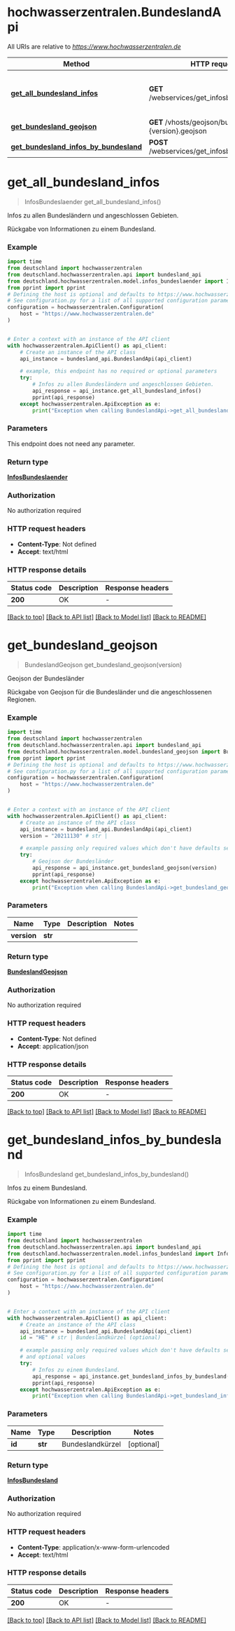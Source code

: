 # hochwasserzentralen.BundeslandApi

All URIs are relative to *https://www.hochwasserzentralen.de*

Method | HTTP request | Description
------------- | ------------- | -------------
[**get_all_bundesland_infos**](BundeslandApi.md#get_all_bundesland_infos) | **GET** /webservices/get_infosbundesland.php | Infos zu allen Bundesländern und angeschlossen Gebieten.
[**get_bundesland_geojson**](BundeslandApi.md#get_bundesland_geojson) | **GET** /vhosts/geojson/bundesland.{version}.geojson | Geojson der Bundesländer
[**get_bundesland_infos_by_bundesland**](BundeslandApi.md#get_bundesland_infos_by_bundesland) | **POST** /webservices/get_infosbundesland.php | Infos zu einem Bundesland.


# **get_all_bundesland_infos**
> InfosBundeslaender get_all_bundesland_infos()

Infos zu allen Bundesländern und angeschlossen Gebieten.

Rückgabe von Informationen zu einem Bundesland.

### Example


```python
import time
from deutschland import hochwasserzentralen
from deutschland.hochwasserzentralen.api import bundesland_api
from deutschland.hochwasserzentralen.model.infos_bundeslaender import InfosBundeslaender
from pprint import pprint
# Defining the host is optional and defaults to https://www.hochwasserzentralen.de
# See configuration.py for a list of all supported configuration parameters.
configuration = hochwasserzentralen.Configuration(
    host = "https://www.hochwasserzentralen.de"
)


# Enter a context with an instance of the API client
with hochwasserzentralen.ApiClient() as api_client:
    # Create an instance of the API class
    api_instance = bundesland_api.BundeslandApi(api_client)

    # example, this endpoint has no required or optional parameters
    try:
        # Infos zu allen Bundesländern und angeschlossen Gebieten.
        api_response = api_instance.get_all_bundesland_infos()
        pprint(api_response)
    except hochwasserzentralen.ApiException as e:
        print("Exception when calling BundeslandApi->get_all_bundesland_infos: %s\n" % e)
```


### Parameters
This endpoint does not need any parameter.

### Return type

[**InfosBundeslaender**](InfosBundeslaender.md)

### Authorization

No authorization required

### HTTP request headers

 - **Content-Type**: Not defined
 - **Accept**: text/html


### HTTP response details

| Status code | Description | Response headers |
|-------------|-------------|------------------|
**200** | OK |  -  |

[[Back to top]](#) [[Back to API list]](../README.md#documentation-for-api-endpoints) [[Back to Model list]](../README.md#documentation-for-models) [[Back to README]](../README.md)

# **get_bundesland_geojson**
> BundeslandGeojson get_bundesland_geojson(version)

Geojson der Bundesländer

Rückgabe von Geojson für die Bundesländer und die angeschlossenen Regionen.

### Example


```python
import time
from deutschland import hochwasserzentralen
from deutschland.hochwasserzentralen.api import bundesland_api
from deutschland.hochwasserzentralen.model.bundesland_geojson import BundeslandGeojson
from pprint import pprint
# Defining the host is optional and defaults to https://www.hochwasserzentralen.de
# See configuration.py for a list of all supported configuration parameters.
configuration = hochwasserzentralen.Configuration(
    host = "https://www.hochwasserzentralen.de"
)


# Enter a context with an instance of the API client
with hochwasserzentralen.ApiClient() as api_client:
    # Create an instance of the API class
    api_instance = bundesland_api.BundeslandApi(api_client)
    version = "20211130" # str | 

    # example passing only required values which don't have defaults set
    try:
        # Geojson der Bundesländer
        api_response = api_instance.get_bundesland_geojson(version)
        pprint(api_response)
    except hochwasserzentralen.ApiException as e:
        print("Exception when calling BundeslandApi->get_bundesland_geojson: %s\n" % e)
```


### Parameters

Name | Type | Description  | Notes
------------- | ------------- | ------------- | -------------
 **version** | **str**|  |

### Return type

[**BundeslandGeojson**](BundeslandGeojson.md)

### Authorization

No authorization required

### HTTP request headers

 - **Content-Type**: Not defined
 - **Accept**: application/json


### HTTP response details

| Status code | Description | Response headers |
|-------------|-------------|------------------|
**200** | OK |  -  |

[[Back to top]](#) [[Back to API list]](../README.md#documentation-for-api-endpoints) [[Back to Model list]](../README.md#documentation-for-models) [[Back to README]](../README.md)

# **get_bundesland_infos_by_bundesland**
> InfosBundesland get_bundesland_infos_by_bundesland()

Infos zu einem Bundesland.

Rückgabe von Informationen zu einem Bundesland.

### Example


```python
import time
from deutschland import hochwasserzentralen
from deutschland.hochwasserzentralen.api import bundesland_api
from deutschland.hochwasserzentralen.model.infos_bundesland import InfosBundesland
from pprint import pprint
# Defining the host is optional and defaults to https://www.hochwasserzentralen.de
# See configuration.py for a list of all supported configuration parameters.
configuration = hochwasserzentralen.Configuration(
    host = "https://www.hochwasserzentralen.de"
)


# Enter a context with an instance of the API client
with hochwasserzentralen.ApiClient() as api_client:
    # Create an instance of the API class
    api_instance = bundesland_api.BundeslandApi(api_client)
    id = "HE" # str | Bundeslandkürzel (optional)

    # example passing only required values which don't have defaults set
    # and optional values
    try:
        # Infos zu einem Bundesland.
        api_response = api_instance.get_bundesland_infos_by_bundesland(id=id)
        pprint(api_response)
    except hochwasserzentralen.ApiException as e:
        print("Exception when calling BundeslandApi->get_bundesland_infos_by_bundesland: %s\n" % e)
```


### Parameters

Name | Type | Description  | Notes
------------- | ------------- | ------------- | -------------
 **id** | **str**| Bundeslandkürzel | [optional]

### Return type

[**InfosBundesland**](InfosBundesland.md)

### Authorization

No authorization required

### HTTP request headers

 - **Content-Type**: application/x-www-form-urlencoded
 - **Accept**: text/html


### HTTP response details

| Status code | Description | Response headers |
|-------------|-------------|------------------|
**200** | OK |  -  |

[[Back to top]](#) [[Back to API list]](../README.md#documentation-for-api-endpoints) [[Back to Model list]](../README.md#documentation-for-models) [[Back to README]](../README.md)

